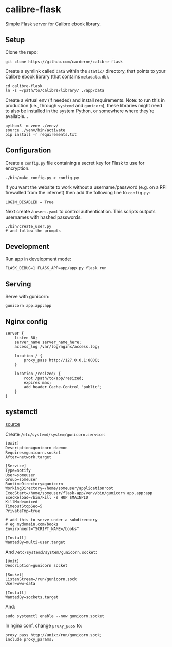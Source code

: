 # calibre-flask
Simple Flask server for Calibre ebook library.

## Setup
Clone the repo:
```
git clone https://github.com/carderne/calibre-flask
```

Create a symlink called `data` within the `static/` directory, that points to your Calibre ebook library (that contains `metadata.db`).
```
cd calibre-flask
ln -s ~/path/to/calibre/library/ ./app/data
```

Create a virtual env (if needed) and install requirements. Note: to run this in production (i.e., through `systemd` and `gunicorn`), these libraries might need to also be installed in the system Python, or somewhere where they're available...
```
python3 -m venv ./venv/
source ./venv/bin/activate
pip install -r requirements.txt
```

## Configuration
Create a `config.py` file containing a secret key for Flask to use for encryption.
```
./bin/make_config.py > config.py
```

If you want the website to work without a username/password (e.g. on a RPi firewalled from the internet) then add the following line to `config.py`:
```
LOGIN_DISABLED = True
```

Next create a `users.yaml` to control authentication. This scripts outputs usernames with hashed passwords.
```
./bin/create_user.py
# and follow the prompts
```

## Development
Run app in development mode:
```
FLASK_DEBUG=1 FLASK_APP=app/app.py flask run
```

## Serving
Serve with gunicorn:
```
gunicorn app.app:app
```

## Nginx config
```
server {
    listen 80;
    server_name server_name_here;
    access_log /var/log/nginx/access.log;

    location / {
        proxy_pass http://127.0.0.1:8000;
    }

    location /resized/ {
        root /path/to/app/resized;
        expires max;
        add_header Cache-Control "public";
    }
}
```

## systemctl
[source](https://docs.gunicorn.org/en/stable/deploy.html)

Create `/etc/systemd/system/gunicorn.service`:
```
[Unit]
Description=gunicorn daemon
Requires=gunicorn.socket
After=network.target

[Service]
Type=notify
User=someuser
Group=someuser
RuntimeDirectory=gunicorn
WorkingDirectory=/home/someuser/applicationroot
ExecStart=/home/someuser/flask-app/venv/bin/gunicorn app.app:app
ExecReload=/bin/kill -s HUP $MAINPID
KillMode=mixed
TimeoutStopSec=5
PrivateTmp=true

# add this to serve under a subdirectory
# eg mydomain.com/books
Environment="SCRIPT_NAME=/books"

[Install]
WantedBy=multi-user.target
```

And `/etc/systemd/system/gunicorn.socket`:
```
[Unit]
Description=gunicorn socket

[Socket]
ListenStream=/run/gunicorn.sock
User=www-data

[Install]
WantedBy=sockets.target
```

And:
```
sudo systemctl enable --now gunicorn.socket
```

In nginx conf, change `proxy_pass` to:
```
proxy_pass http://unix:/run/gunicorn.sock;
include proxy_params;
```
